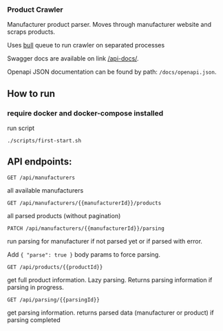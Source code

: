 ### Product Crawler

Manufacturer product parser. Moves through manufacturer website and scraps products.

Uses [bull](https://github.com/OptimalBits/bull) queue to run crawler on separated processes

Swagger docs are available on link [/api-docs/](). 

Openapi JSON documentation can be found by path: `/docs/openapi.json`. 

## How to run

### require docker and docker-compose installed
run script
```shell
./scripts/first-start.sh
```

## API endpoints:

```
GET /api/manufacturers
```
all available manufacturers 

```
GET /api/manufacturers/{{manufacturerId}}/products
```
all parsed products (without pagination)

```
PATCH /api/manufacturers/{{manufacturerId}}/parsing
```
run parsing for manufacturer if not parsed yet or if parsed with error.

Add `{ "parse": true }` body params to force parsing.

```
GET /api/products/{{productId}}
```
get full product information. Lazy parsing. Returns parsing information if parsing in progress. 

```
GET /api/parsing/{{parsingId}}
```
get parsing information. returns parsed data (manufacturer or product) if parsing completed 


